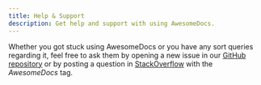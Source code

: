 ```yaml
---
title: Help & Support
description: Get help and support with using AwesomeDocs.
---
```


Whether you got stuck using AwesomeDocs or you have any sort queries regarding
it, feel free to ask them by opening a new issue in our [GitHub repository](https://github.com/AwesomeDocs/AwesomeDocs)
or by posting a question in [StackOverflow](https://stackoverflow.com) with the
*AwesomeDocs* tag.
